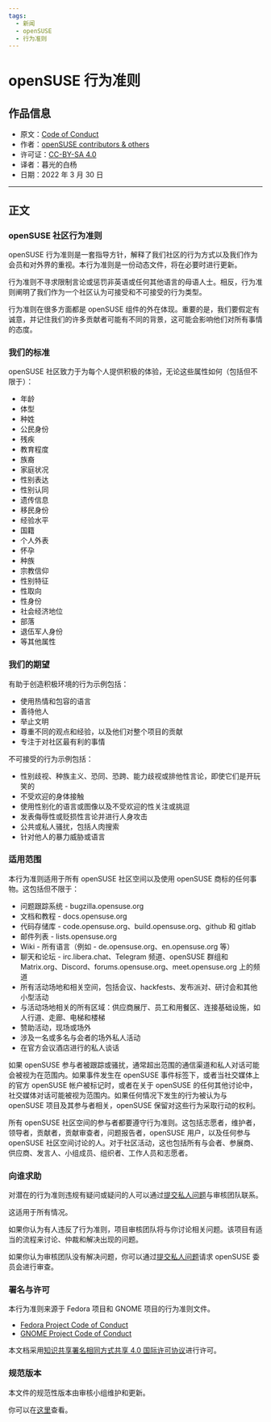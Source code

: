 ```yaml
---
tags:
  - 新闻
  - openSUSE
  - 行为准则
---
```


# openSUSE 行为准则

## 作品信息

- 原文：[Code of Conduct](https://en.opensuse.org/Code_of_Conduct)
- 作者：[openSUSE contributors & others](https://en.opensuse.org/)
- 许可证：[CC-BY-SA 4.0](https://creativecommons.org/licenses/by-sa/4.0/)
- 译者：暮光的白杨
- 日期：2022 年 3 月 30 日

----

## 正文

### openSUSE 社区行为准则

openSUSE 行为准则是一套指导方针，解释了我们社区的行为方式以及我们作为会员和对外界的重视。本行为准则是一份动态文件，将在必要时进行更新。

行为准则不寻求限制言论或惩罚非英语或任何其他语言的母语人士。相反，行为准则阐明了我们作为一个社区认为可接受和不可接受的行为类型。

行为准则在很多方面都是 openSUSE 组件的外在体现。重要的是，我们要假定有诚意，并记住我们的许多贡献者可能有不同的背景，这可能会影响他们对所有事情的态度。

### 我们的标准

openSUSE 社区致力于为每个人提供积极的体验，无论这些属性如何（包括但不限于）：

- 年龄
- 体型
- 种姓
- 公民身份
- 残疾
- 教育程度
- 族裔
- 家庭状况
- 性别表达
- 性别认同
- 遗传信息
- 移民身份
- 经验水平
- 国籍
- 个人外表
- 怀孕
- 种族
- 宗教信仰
- 性别特征
- 性取向
- 性身份
- 社会经济地位
- 部落
- 退伍军人身份
- 等其他属性

### 我们的期望

有助于创造积极环境的行为示例包括：

- 使用热情和包容的语言
- 善待他人
- 举止文明
- 尊重不同的观点和经验，以及他们对整个项目的贡献
- 专注于对社区最有利的事情

不可接受的行为示例包括：

- 性别歧视、种族主义、恐同、恐跨、能力歧视或排他性言论，即使它们是开玩笑的
- 不受欢迎的身体接触
- 使用性别化的语言或图像以及不受欢迎的性关注或挑逗
- 发表侮辱性或贬损性言论并进行人身攻击
- 公共或私人骚扰，包括人肉搜索
- 针对他人的暴力威胁或语言

### 适用范围

本行为准则适用于所有 openSUSE 社区空间以及使用 openSUSE 商标的任何事物。这包括但不限于：

- 问题跟踪系统 - bugzilla.opensuse.org
- 文档和教程 - docs.opensuse.org
- 代码存储库 - code.opensuse.org、build.opensuse.org、github 和 gitlab
- 邮件列表 - lists.opensuse.org
- Wiki - 所有语言（例如 - de.opensuse.org、en.opensuse.org 等）
- 聊天和论坛 - irc.libera.chat、Telegram 频道、openSUSE 群组和 Matrix.org、Discord、forums.opensuse.org、meet.opensuse.org 上的频道
- 所有活动场地和相关空间，包括会议、hackfests、发布派对、研讨会和其他小型活动
- 与活动场地相关的所有区域：供应商展厅、员工和用餐区、连接基础设施，如人行道、走廊、电梯和楼梯
- 赞助活动，现场或场外
- 涉及一名或多名与会者的场外私人活动
- 在官方会议酒店进行的私人谈话

如果 openSUSE 参与者被跟踪或骚扰，通常超出范围的通信渠道和私人对话可能会被视为在范围内。如果事件发生在 openSUSE 事件标签下，或者当社交媒体上的官方 openSUSE 帐户被标记时，或者在关于 openSUSE 的任何其他讨论中，社交媒体对话可能被视为范围内。如果任何情况下发生的行为被认为与 openSUSE 项目及其参与者相关，openSUSE 保留对这些行为采取行动的权利。

所有 openSUSE 社区空间的参与者都要遵守行为准则。这包括志愿者，维护者，领导者，贡献者，贡献审查者，问题报告者，openSUSE 用户，以及任何参与 openSUSE 社区空间讨论的人。对于社区活动，这也包括所有与会者、参展商、供应商、发言人、小组成员、组织者、工作人员和志愿者。

### 向谁求助

对潜在的行为准则违规有疑问或疑问的人可以通过[提交私人问题](https://code.opensuse.org/project/coc/new_issue)与审核团队联系。

这适用于所有情况。

如果你认为有人违反了行为准则，项目审核团队将与你讨论相关问题。该项目有适当的流程来讨论、仲裁和解决出现的问题。

如果你认为审核团队没有解决问题，你可以通过[提交私人问题](https://code.opensuse.org/board/tickets/new_issue)请求 openSUSE 委员会进行审查。

### 署名与许可

本行为准则来源于 Fedora 项目和 GNOME 项目的行为准则文件。

- [Fedora Project Code of Conduct](https://docs.fedoraproject.org/en-US/project/code-of-conduct/) 
- [GNOME Project Code of Conduct](https://wiki.gnome.org/Foundation/CodeOfConduct) 

本文档采用[知识共享署名相同方式共享 4.0 国际许可协议](https://creativecommons.org/licenses/by-sa/4.0/)进行许可。

### 规范版本

本文件的规范性版本由审核小组维护和更新。

你可以在[这里](https://code.opensuse.org/project/coc/blob/main/f/Code-of-Conduct.md)查看。